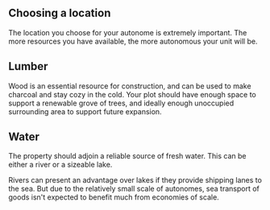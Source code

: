 <article>

# Choosing a location

The location you choose for your autonome is extremely important. The more resources you have available, the more autonomous your unit will be.

## Lumber

Wood is an essential resource for construction, and can be used to make charcoal and stay cozy in the cold.
Your plot should have enough space to support a renewable grove of trees, and ideally enough unoccupied surrounding area to support future expansion.

## Water

The property should adjoin a reliable source of fresh water. This can be either a river or a sizeable lake.

Rivers can present an advantage over lakes if they provide shipping lanes to the sea. But due to the relatively small scale of autonomes, sea transport of goods isn't expected to benefit much from economies of scale.

</article>
